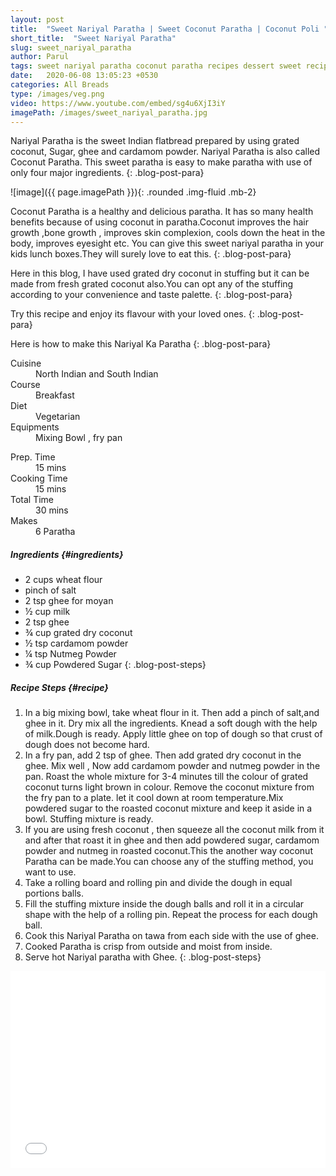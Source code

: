 ```yaml
---
layout: post
title:  "Sweet Nariyal Paratha | Sweet Coconut Paratha | Coconut Poli "
short_title:  "Sweet Nariyal Paratha"
slug: sweet_nariyal_paratha
author: Parul
tags: sweet nariyal paratha coconut paratha recipes dessert sweet recipes kopra stuffed paratha healthy nutritous kids tiffin breakfast lunch dinner foodyindianmom
date:   2020-06-08 13:05:23 +0530
categories: All Breads
type: /images/veg.png
video: https://www.youtube.com/embed/sg4u6XjI3iY
imagePath: /images/sweet_nariyal_paratha.jpg
---
```

Nariyal Paratha is the sweet Indian flatbread prepared by using grated coconut, Sugar, ghee and cardamom powder. Nariyal Paratha is also called Coconut Paratha. This sweet paratha is easy to make paratha with use of only four major ingredients.
{: .blog-post-para}

![image]({{ page.imagePath }}){: .rounded .img-fluid .mb-2}

Coconut Paratha is a healthy and delicious paratha. It has so many health benefits because of using coconut in paratha.Coconut improves the hair growth ,bone growth , improves skin complexion, cools down the heat in the body, improves eyesight etc.
You can give this sweet nariyal paratha in your kids lunch boxes.They will surely love to eat this.
{: .blog-post-para}

Here in this blog, I have used grated dry coconut in stuffing but it can be made from fresh grated coconut also.You can opt any of the stuffing according to your convenience and taste palette.
{: .blog-post-para}

Try this recipe and enjoy its flavour with your loved ones.
{: .blog-post-para}

Here is how to make this Nariyal Ka Paratha
{: .blog-post-para}

<div class="row">
    <div class="col-md-6">
        <dl class="row">
            <dt class="col-sm-4">Cuisine</dt><dd class="col-sm-7">North Indian and South Indian</dd>
            <dt class="col-sm-4">Course</dt><dd class="col-sm-7">Breakfast</dd>
            <dt class="col-sm-4">Diet</dt><dd class="col-sm-7">Vegetarian</dd>
            <dt class="col-sm-4">Equipments</dt><dd class="col-sm-7">Mixing Bowl , fry pan</dd>
        </dl>
    </div>
    <div class="col-md-6">
        <dl class="row">
            <dt class="col-sm-5">Prep. Time</dt><dd class="col-sm-7">15 mins</dd>
            <dt class="col-sm-5">Cooking Time</dt><dd class="col-sm-7">15 mins</dd>
            <dt class="col-sm-5">Total Time</dt><dd class="col-sm-7">30 mins</dd>
            <dt class="col-sm-5">Makes</dt><dd class="col-sm-7">6 Paratha</dd>
        </dl>
    </div>
</div>

##### **Ingredients** {#ingredients}
- 2 cups wheat flour
- pinch of salt
- 2 tsp ghee for moyan
- ½  cup milk 
- 2 tsp ghee
- ¾ cup grated dry coconut
- ½  tsp cardamom  powder
- ¼ tsp Nutmeg Powder
- ¾ cup Powdered Sugar
{: .blog-post-steps}

##### **Recipe Steps** {#recipe}
1. In a big mixing bowl, take wheat flour in it. Then add a pinch of salt,and ghee in it. Dry mix all the ingredients. Knead a soft dough with the help of milk.Dough is ready. Apply little ghee on top of dough so that crust of dough does not become hard.
1. In a fry pan, add 2 tsp of ghee. Then add grated dry coconut in the ghee. Mix well , Now add cardamom powder and nutmeg powder in the pan. Roast the whole mixture for 3-4 minutes till the colour of grated coconut turns light brown in colour. Remove the coconut mixture from the fry pan to a plate. let it cool down at room temperature.Mix powdered sugar to the roasted coconut mixture and keep it aside in  a bowl. Stuffing mixture is ready.
1. If you are using fresh coconut , then squeeze all the coconut milk from it and after that roast it in ghee and then add  powdered sugar, cardamom powder and nutmeg  in roasted coconut.This the another way coconut Paratha can be made.You can choose any of the stuffing method, you want to use.
1. Take a rolling board and rolling pin and divide the dough in equal portions balls.
1. Fill the stuffing mixture inside the dough balls and roll it in a circular shape with the help of a rolling pin. Repeat the process for each dough ball.
1. Cook this Nariyal Paratha on tawa from each side with the use of ghee.
1. Cooked Paratha is crisp from outside and moist from inside.
1. Serve hot Nariyal paratha with Ghee.
{: .blog-post-steps}

<div class="row" id="video">
    <div class="col-md-12">
        <div class="embed-responsive embed-responsive-16by9">
            <iframe width="100%" height="315" src="{{page.video}}" frameborder="0" allow="accelerometer; autoplay; encrypted-media; gyroscope; picture-in-picture" allowfullscreen></iframe>
        </div>
    </div>
</div>
<br>

